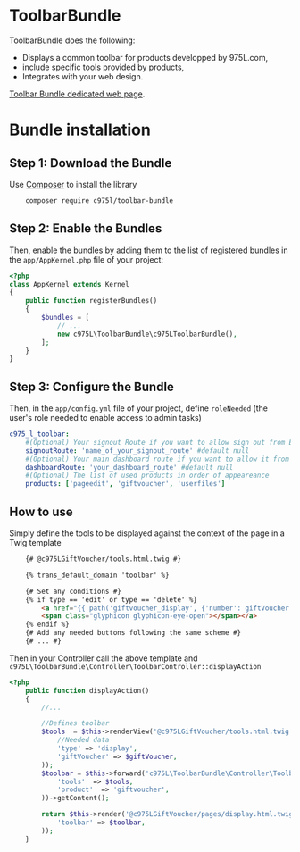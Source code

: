 ToolbarBundle
=============

ToolbarBundle does the following:

- Displays a common toolbar for products developped by 975L.com,
- include specific tools provided by products,
- Integrates with your web design.

[Toolbar Bundle dedicated web page](https://975l.com/en/pages/toolbar-bundle).

Bundle installation
===================

Step 1: Download the Bundle
---------------------------
Use [Composer](https://getcomposer.org) to install the library
```bash
    composer require c975l/toolbar-bundle
```

Step 2: Enable the Bundles
--------------------------
Then, enable the bundles by adding them to the list of registered bundles in the `app/AppKernel.php` file of your project:

```php
<?php
class AppKernel extends Kernel
{
    public function registerBundles()
    {
        $bundles = [
            // ...
            new c975L\ToolbarBundle\c975LToolbarBundle(),
        ];
    }
}
```

Step 3: Configure the Bundle
----------------------------
Then, in the `app/config.yml` file of your project, define `roleNeeded` (the user's role needed to enable access to admin tasks)

```yml
c975_l_toolbar:
    #(Optional) Your signout Route if you want to allow sign out from Events toolbar
    signoutRoute: 'name_of_your_signout_route' #default null
    #(Optional) Your main dashboard route if you want to allow it from Events toolbar
    dashboardRoute: 'your_dashboard_route' #default null
    #(Optional) The list of used products in order of appeareance
    products: ['pageedit', 'giftvoucher', 'userfiles']
```

How to use
----------
Simply define the tools to be displayed against the context of the page in a Twig template

```html
    {# @c975LGiftVoucher/tools.html.twig #}

    {% trans_default_domain 'toolbar' %}

    {# Set any conditions #}
    {% if type == 'edit' or type == 'delete' %}
        <a href="{{ path('giftvoucher_display', {'number': giftVoucher.number}) }}" class="btn btn-default" title="{{ 'label.number'|trans({}, 'giftVoucher') }}" role="button">
        <span class="glyphicon glyphicon-eye-open"></span></a>
    {% endif %}
    {# Add any needed buttons following the same scheme #}
    {# ... #}
```
Then in your Controller call the above template and `c975L\ToolbarBundle\Controller\ToolbarController::displayAction`
```php
<?php
    public function displayAction()
    {
        //...

        //Defines toolbar
        $tools  = $this->renderView('@c975LGiftVoucher/tools.html.twig', array(
            //Needed data
            'type' => 'display',
            'giftVoucher' => $giftVoucher,
        ));
        $toolbar = $this->forward('c975L\ToolbarBundle\Controller\ToolbarController::displayAction', array(
            'tools'  => $tools,
            'product'  => 'giftvoucher',
        ))->getContent();

        return $this->render('@c975LGiftVoucher/pages/display.html.twig', array(
            'toolbar' => $toolbar,
        ));
    }
```